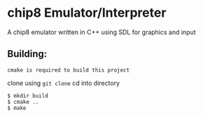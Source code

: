 # chip8 Emulator/Interpreter
A chip8 emulator written in C++ using SDL for graphics and input
 

## Building: 
    cmake is required to build this project
clone using `git clone`
cd into directory
```
$ mkdir build
$ cmake ..
$ make
```
